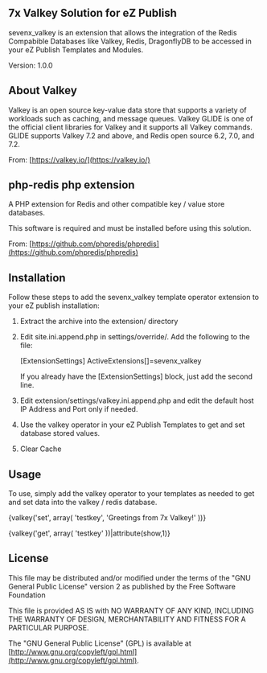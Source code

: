 ## 7x Valkey Solution for eZ Publish

sevenx_valkey is an extension that allows the integration of the Redis Compabible Databases like Valkey, Redis, DragonflyDB to be accessed in your eZ Publish Templates and Modules.

Version: 1.0.0

## About Valkey

Valkey is an open source key-value data store that supports a variety of workloads such as caching, and message queues. Valkey GLIDE is one of the official client libraries for Valkey and it supports all Valkey commands. GLIDE supports Valkey 7.2 and above, and Redis open source 6.2, 7.0, and 7.2.

From: [https://valkey.io/](https://valkey.io/)

## php-redis php extension

A PHP extension for Redis and other compatible key / value store databases.

This software is required and must be installed before using this solution.

From: [https://github.com/phpredis/phpredis](https://github.com/phpredis/phpredis)

## Installation

Follow these steps to add the sevenx_valkey template operator extension to your eZ publish installation:

  1) Extract the archive into the extension/ directory

  2) Edit site.ini.append.php in settings/override/. Add the following to the file:

       [ExtensionSettings]
       ActiveExtensions[]=sevenx_valkey

     If you already have the [ExtensionSettings] block, just add the second line.

  3) Edit extension/settings/valkey.ini.append.php and edit the default host IP Address and Port only if needed.

  4) Use the valkey operator in your eZ Publish Templates to get and set database stored values.

  5) Clear Cache

## Usage

To use, simply add the valkey operator to your templates as needed to get and set data into the valkey / redis database.

{valkey('set', array( 'testkey', 'Greetings from 7x Valkey!' ))}

{valkey('get', array( 'testkey' ))|attribute(show,1)}

## License

This file may be distributed and/or modified under the terms of the "GNU
General Public License" version 2 as published by the Free Software Foundation

This file is provided AS IS with NO WARRANTY OF ANY KIND, INCLUDING THE
WARRANTY OF DESIGN, MERCHANTABILITY AND FITNESS FOR A PARTICULAR PURPOSE.

The "GNU General Public License" (GPL) is available at
[http://www.gnu.org/copyleft/gpl.html](http://www.gnu.org/copyleft/gpl.html).
